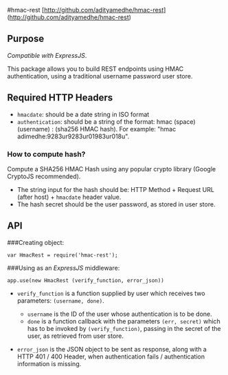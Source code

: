 #hmac-rest
[http://github.com/adityamedhe/hmac-rest] (http://github.com/adityamedhe/hmac-rest)

## Purpose
*Compatible with ExpressJS*.

This package allows you to build REST endpoints using HMAC authentication, using a traditional username password user store.

## Required HTTP Headers
- `hmacdate`: should be a date string in ISO format
- `authentication`: should be a string of the format:
hmac (space) (username) : (sha256 HMAC hash). For example: "hmac adimedhe:9283ur9283ur01983ur018u".

### How to compute hash?
Compute a SHA256 HMAC Hash using any popular crypto library (Google CryptoJS recommended). 

- The string input for the hash should be: 
HTTP Method + Request URL (after host) + `hmacdate` header value.
- The hash secret should be the user password, as stored in user store.

## API

###Creating object:

`var HmacRest = require('hmac-rest');`

###Using as an *ExpressJS* middleware:

`app.use(new HmacRest (verify_function, error_json))`

- `verify_function` is a function supplied by user which receives two parameters: `(username, done)`. 

    - `username` is the ID of the user whose authentication is to be done.
    - `done` is a function callback with the parameters `(err, secret)` which has to be invoked by `(verify_function)`, passing in the secret of the user, as retrieved from user store.

- `error_json` is the JSON object to be sent as response, along with a HTTP 401 / 400 Header, when authentication fails / authentication information is missing.

